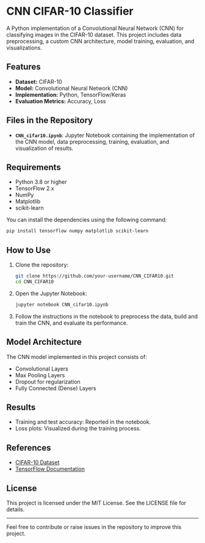 # CNN CIFAR-10 Classifier

A Python implementation of a Convolutional Neural Network (CNN) for classifying images in the CIFAR-10 dataset. This project includes data preprocessing, a custom CNN architecture, model training, evaluation, and visualizations.

## Features
- **Dataset:** CIFAR-10
- **Model:** Convolutional Neural Network (CNN)
- **Implementation:** Python, TensorFlow/Keras
- **Evaluation Metrics:** Accuracy, Loss

## Files in the Repository
- **`CNN_cifar10.ipynb`**: Jupyter Notebook containing the implementation of the CNN model, data preprocessing, training, evaluation, and visualization of results.

## Requirements
- Python 3.8 or higher
- TensorFlow 2.x
- NumPy
- Matplotlib
- scikit-learn

You can install the dependencies using the following command:
```bash
pip install tensorflow numpy matplotlib scikit-learn
```

## How to Use
1. Clone the repository:
    ```bash
    git clone https://github.com/your-username/CNN_CIFAR10.git
    cd CNN_CIFAR10
    ```
2. Open the Jupyter Notebook:
    ```bash
    jupyter notebook CNN_cifar10.ipynb
    ```
3. Follow the instructions in the notebook to preprocess the data, build and train the CNN, and evaluate its performance.

## Model Architecture
The CNN model implemented in this project consists of:
- Convolutional Layers
- Max Pooling Layers
- Dropout for regularization
- Fully Connected (Dense) Layers

## Results
- Training and test accuracy: Reported in the notebook.
- Loss plots: Visualized during the training process.

## References
- [CIFAR-10 Dataset](https://www.cs.toronto.edu/~kriz/cifar.html)
- [TensorFlow Documentation](https://www.tensorflow.org/)

## License
This project is licensed under the MIT License. See the LICENSE file for details.

---
Feel free to contribute or raise issues in the repository to improve this project.


